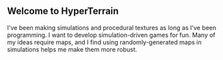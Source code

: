 ## Welcome to HyperTerrain

I've been making simulations and procedural textures as long as I've been programming.
I want to develop simulation-driven games for fun.
Many of my ideas require maps, and I find using randomly-generated maps in simulations helps me make them more robust.
